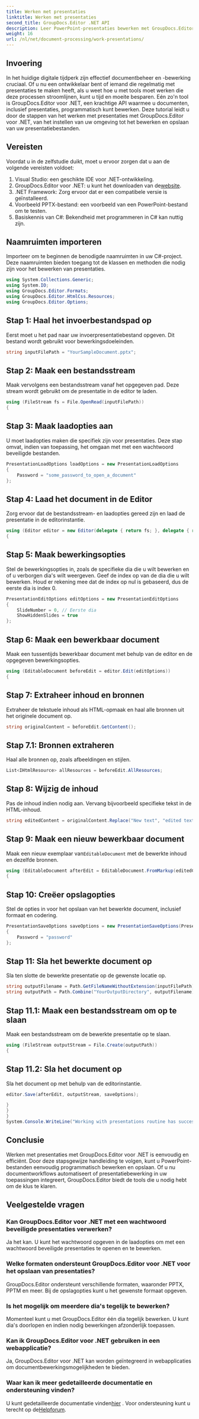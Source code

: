 ```yaml
---
title: Werken met presentaties
linktitle: Werken met presentaties
second_title: GroupDocs.Editor .NET API
description: Leer PowerPoint-presentaties bewerken met GroupDocs.Editor voor .NET. Volg deze stapsgewijze handleiding om uw documentbewerkingsproces te stroomlijnen.
weight: 16
url: /nl/net/document-processing/work-presentations/
---
```

## Invoering
In het huidige digitale tijdperk zijn effectief documentbeheer en -bewerking cruciaal. Of u nu een ontwikkelaar bent of iemand die regelmatig met presentaties te maken heeft, als u weet hoe u met tools moet werken die deze processen stroomlijnen, kunt u tijd en moeite besparen. Eén zo'n tool is GroupDocs.Editor voor .NET, een krachtige API waarmee u documenten, inclusief presentaties, programmatisch kunt bewerken. Deze tutorial leidt u door de stappen van het werken met presentaties met GroupDocs.Editor voor .NET, van het instellen van uw omgeving tot het bewerken en opslaan van uw presentatiebestanden.
## Vereisten
Voordat u in de zelfstudie duikt, moet u ervoor zorgen dat u aan de volgende vereisten voldoet:
1. Visual Studio: een geschikte IDE voor .NET-ontwikkeling.
2.  GroupDocs.Editor voor .NET: u kunt het downloaden van de[website](https://releases.groupdocs.com/editor/net/).
3. .NET Framework: Zorg ervoor dat er een compatibele versie is geïnstalleerd.
4. Voorbeeld PPTX-bestand: een voorbeeld van een PowerPoint-bestand om te testen.
5. Basiskennis van C#: Bekendheid met programmeren in C# kan nuttig zijn.
## Naamruimten importeren
Importeer om te beginnen de benodigde naamruimten in uw C#-project. Deze naamruimten bieden toegang tot de klassen en methoden die nodig zijn voor het bewerken van presentaties.
```csharp
using System.Collections.Generic;
using System.IO;
using GroupDocs.Editor.Formats;
using GroupDocs.Editor.HtmlCss.Resources;
using GroupDocs.Editor.Options;
```
## Stap 1: Haal het invoerbestandspad op
Eerst moet u het pad naar uw invoerpresentatiebestand opgeven. Dit bestand wordt gebruikt voor bewerkingsdoeleinden.
```csharp
string inputFilePath = "YourSampleDocument.pptx";
```
## Stap 2: Maak een bestandsstream
Maak vervolgens een bestandsstream vanaf het opgegeven pad. Deze stream wordt gebruikt om de presentatie in de editor te laden.
```csharp
using (FileStream fs = File.OpenRead(inputFilePath))
{
```
## Stap 3: Maak laadopties aan
U moet laadopties maken die specifiek zijn voor presentaties. Deze stap omvat, indien van toepassing, het omgaan met met een wachtwoord beveiligde bestanden.

```csharp
PresentationLoadOptions loadOptions = new PresentationLoadOptions
{
    Password = "some_password_to_open_a_document"
};
```
## Stap 4: Laad het document in de Editor
Zorg ervoor dat de bestandsstream- en laadopties gereed zijn en laad de presentatie in de editorinstantie.
```csharp
using (Editor editor = new Editor(delegate { return fs; }, delegate { return loadOptions; }))
{
```
## Stap 5: Maak bewerkingsopties
Stel de bewerkingsopties in, zoals de specifieke dia die u wilt bewerken en of u verborgen dia's wilt weergeven.
Geef de index op van de dia die u wilt bewerken. Houd er rekening mee dat de index op nul is gebaseerd, dus de eerste dia is index 0.
```csharp
PresentationEditOptions editOptions = new PresentationEditOptions
{
    SlideNumber = 0, // Eerste dia
    ShowHiddenSlides = true
};
```
## Stap 6: Maak een bewerkbaar document
Maak een tussentijds bewerkbaar document met behulp van de editor en de opgegeven bewerkingsopties.
```csharp
using (EditableDocument beforeEdit = editor.Edit(editOptions))
{
```
## Stap 7: Extraheer inhoud en bronnen
Extraheer de tekstuele inhoud als HTML-opmaak en haal alle bronnen uit het originele document op.
```csharp
string originalContent = beforeEdit.GetContent();
```
## Stap 7.1: Bronnen extraheren
Haal alle bronnen op, zoals afbeeldingen en stijlen.
```csharp
List<IHtmlResource> allResources = beforeEdit.AllResources;
```
## Stap 8: Wijzig de inhoud
Pas de inhoud indien nodig aan. Vervang bijvoorbeeld specifieke tekst in de HTML-inhoud.
```csharp
string editedContent = originalContent.Replace("New text", "edited text");
```
## Stap 9: Maak een nieuw bewerkbaar document
 Maak een nieuw exemplaar van`EditableDocument` met de bewerkte inhoud en dezelfde bronnen.
```csharp
using (EditableDocument afterEdit = EditableDocument.FromMarkup(editedContent, allResources))
{
```
## Stap 10: Creëer opslagopties
Stel de opties in voor het opslaan van het bewerkte document, inclusief formaat en codering.
```csharp
PresentationSaveOptions saveOptions = new PresentationSaveOptions(PresentationFormats.Pptm)
{
    Password = "password"
};
```
## Stap 11: Sla het bewerkte document op
Sla ten slotte de bewerkte presentatie op de gewenste locatie op.

```csharp
string outputFilename = Path.GetFileNameWithoutExtension(inputFilePath) + "." + saveOptions.OutputFormat.Extension;
string outputPath = Path.Combine("YourOutputDirectory", outputFilename);
```
## Stap 11.1: Maak een bestandsstream om op te slaan
Maak een bestandsstream om de bewerkte presentatie op te slaan.
```csharp
using (FileStream outputStream = File.Create(outputPath))
{
```
## Stap 11.2: Sla het document op
Sla het document op met behulp van de editorinstantie.
```csharp
editor.Save(afterEdit, outputStream, saveOptions);
```
```csharp
}
}
}
System.Console.WriteLine("Working with presentations routine has successfully finished");
```
## Conclusie
Werken met presentaties met GroupDocs.Editor voor .NET is eenvoudig en efficiënt. Door deze stapsgewijze handleiding te volgen, kunt u PowerPoint-bestanden eenvoudig programmatisch bewerken en opslaan. Of u nu documentworkflows automatiseert of presentatiebewerking in uw toepassingen integreert, GroupDocs.Editor biedt de tools die u nodig hebt om de klus te klaren.
## Veelgestelde vragen
### Kan GroupDocs.Editor voor .NET met een wachtwoord beveiligde presentaties verwerken?
Ja het kan. U kunt het wachtwoord opgeven in de laadopties om met een wachtwoord beveiligde presentaties te openen en te bewerken.
### Welke formaten ondersteunt GroupDocs.Editor voor .NET voor het opslaan van presentaties?
GroupDocs.Editor ondersteunt verschillende formaten, waaronder PPTX, PPTM en meer. Bij de opslagopties kunt u het gewenste formaat opgeven.
### Is het mogelijk om meerdere dia's tegelijk te bewerken?
Momenteel kunt u met GroupDocs.Editor één dia tegelijk bewerken. U kunt dia's doorlopen en indien nodig bewerkingen afzonderlijk toepassen.
### Kan ik GroupDocs.Editor voor .NET gebruiken in een webapplicatie?
Ja, GroupDocs.Editor voor .NET kan worden geïntegreerd in webapplicaties om documentbewerkingsmogelijkheden te bieden.
### Waar kan ik meer gedetailleerde documentatie en ondersteuning vinden?
 U kunt gedetailleerde documentatie vinden[hier](https://tutorials.groupdocs.com/editor/net/) . Voor ondersteuning kunt u terecht op de[Helpforum](https://forum.groupdocs.com/c/editor/20).